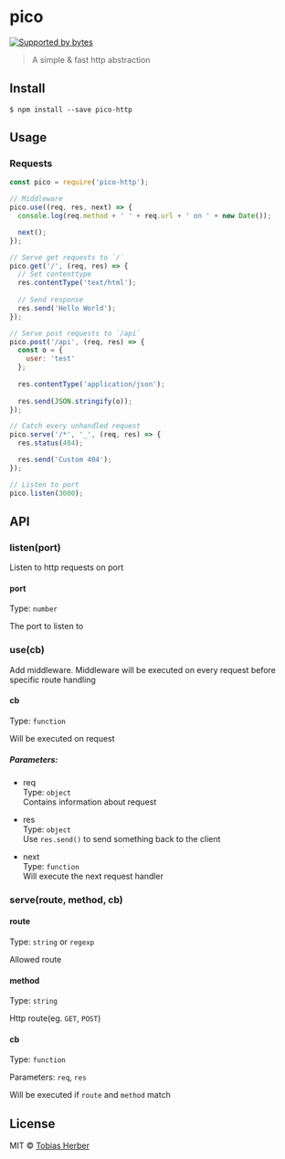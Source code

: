 # pico

[![Supported by bytes](http://art.bytes.gq/badge.svg)](https://bytes.gq)

> A simple &amp; fast http abstraction

## Install

```
$ npm install --save pico-http
```

## Usage
### Requests
```js
const pico = require('pico-http');

// Middleware
pico.use((req, res, next) => {
  console.log(req.method + ' ' + req.url + ' on ' + new Date());

  next();
});

// Serve get requests to `/`
pico.get('/', (req, res) => {
  // Set contenttype
  res.contentType('text/html');
  
  // Send response
  res.send('Hello World');
});

// Serve post requests to `/api`
pico.post('/api', (req, res) => {
  const o = {
    user: 'test'
  };
  
  res.contentType('application/json');
  
  res.send(JSON.stringify(o));
});

// Catch every unhandled request
pico.serve('/*', '_', (req, res) => {
  res.status(404);

  res.send('Custom 404');
});

// Listen to port
pico.listen(3000);
```

## API
### listen(port)
Listen to http requests on port

#### port
Type: `number`

The port to listen to

### use(cb)
Add middleware. Middleware will be executed on every request before specific route handling

#### cb
Type: `function`

Will be executed on request
##### Parameters:
- req <br> Type: `object` <br> Contains information about request

- res <br> Type: `object` <br> Use `res.send()` to send something back to the client

- next <br> Type: `function` <br> Will execute the next request handler

### serve(route, method, cb)
#### route
Type: `string` or `regexp`

Allowed route

#### method 
Type: `string`

Http route(eg. `GET`, `POST`)

#### cb
Type: `function`

Parameters: `req`, `res`

Will be executed if `route` and `method` match


## License

MIT © [Tobias Herber](https://tobihrbr.com)